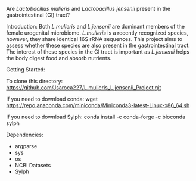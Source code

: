 Are _Lactobacillus mulieris_ and _Lactobacillus jensenii_ present in the gastrointestinal (GI) tract?

Introduction:
Both _L.mulleris_ and _L.jensenii_ are dominant members of the female urogenital microbiome. _L.mulleris_ is a recently recognized species, however, they share identical 16S rRNA sequences. This project aims to assess whether these species are also present in the gastrointestinal tract. The interest of these species in the GI tract is important as _L.jensenii_ helps the body digest food and absorb nutrients. 

Getting Started:

To clone this directory: https://github.com/Jsaroca227/L.mulieris_L.jensenii_Project.git

If you need to download conda: wget https://repo.anaconda.com/miniconda/Miniconda3-latest-Linux-x86_64.sh

If you need to download Sylph: conda install -c conda-forge -c bioconda sylph

Dependencies:
- argparse
- sys
- os
- NCBI Datasets
- Sylph




